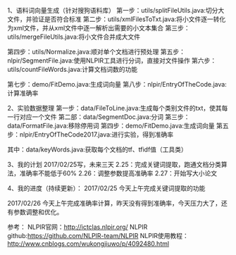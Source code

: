 1、语料词向量生成（针对搜狗语料库）
第一步：utils/splitFileUtils.java:切分大文件，并验证是否符合标准
第二步：utils/xmlFilesToTxt.java:将小文件逐一转化为xml文件，并从xml文件中逐一解析出需要的小文本集合
第三步：utils/mergeFileUtils.java:将小文件合并成大文件

第四步：utils/Normalize.java:顺对单个文档进行预处理 
第五步：nlpir/SegmentFile.java:使用NLPIR工具进行分词，直接对文件操作
第六步：utils/countFileWords.java:计算文档词数的功能

第七步：demo/FitDemo.java:生成词向量
第八步：nlpir/EntryOfTheCode.java:计算准确率

2、实验数据整理
第一步：data/FileToLine.java:生成每个类别文件的txt，使其每一行对应一个文件
第二部：data/SegmentDoc.java:分词
第三步：data/FormatFile.java:移除停用词
第四步：demo/FitDemo.java:生成词向量
第五步：nlpir/EntryOfTheCode2017.java:进行实验，得到准确率

其中：data/keyWords.java:获取每个文档的tf、tfidf值（工具类）

3、我的计划
	2017/02/25写，未来三天
		2.25：完成关键词提取，跑通文档分类算法，准确率不能低于60%
		2.26：调整参数提高准确率
		2.27：开始写大小论文
		
4、我的进度（持续更新）：
2017/02/25
	今天上午完成关键词提取的功能
	
2017/02/26
	今天上午完成准确率计算，昨天没有得到准确率，今天压力大了，还有参数调整和优化。
	


参考：
NLPIR官网：http://ictclas.nlpir.org/
NLPIR github:https://github.com/NLPIR-team/NLPIR
NLPIR使用教程：http://www.cnblogs.com/wukongjiuwo/p/4092480.html
	